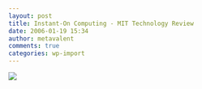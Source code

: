 ```yaml
---
layout: post
title: Instant-On Computing - MIT Technology Review
date: 2006-01-19 15:34
author: metavalent
comments: true
categories: wp-import
---
```

<!--Lead Photo --><a href="http://www.technologyreview.com/NanoTech/wtr_16164,318,p1.html"><img src="https://web.archive.org/web/*/http://awebcamdarkly.com/"
